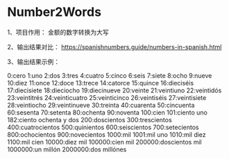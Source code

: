 # Number2Words

1、项目作用：
金额的数字转换为大写

2、输出结果对比： 
https://spanishnumbers.guide/numbers-in-spanish.html

3、输出结果示例：

0:cero
1:uno
2:dos
3:tres
4:cuatro
5:cinco
6:seis
7:siete
8:ocho
9:nueve
10:diez
11:once
12:doce
13:trece
14:catorce
15:quince
16:dieciséis
17:diecisiete
18:dieciocho
19:diecinueve
20:veinte
21:veintiuno
22:veintidós
23:veintitrés
24:veinticuatro
25:veinticinco
26:veintiséis
27:veintisiete
28:veintiocho
29:veintinueve
30:treinta
40:cuarenta
50:cincuenta
60:sesenta
70:setenta
80:ochenta
90:noventa
100:cien
101:ciento uno
182:ciento ochenta y dos
200:doscientos
300:trescientos
400:cuatrocientos
500:quinientos
600:seiscientos
700:setecientos
800:ochocientos
900:novecientos
1000:mil
1001:mil uno
1010:mil diez
1100:mil cien
10000:diez mil
100000:cien mil
200000:doscientos mil
1000000:un millón
2000000:dos millónes
